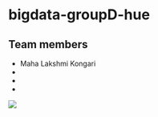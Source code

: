 # bigdata-groupD-hue

## Team members
- Maha Lakshmi Kongari
-
-
-

![](https://github.com/MAHALAKSHMIKONGARI/bigdata-groupD-hue/blob/master/pp.jpg?raw=true)

